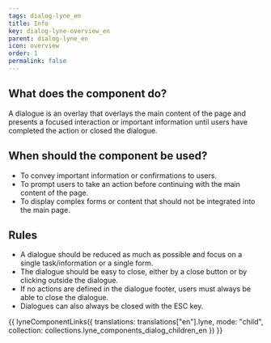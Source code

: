 ```yaml
---
tags: dialog-lyne_en
title: Info
key: dialog-lyne-overview_en
parent: dialog-lyne_en
icon: overview
order: 1
permalink: false
---
```


## What does the component do?
A dialogue is an overlay that overlays the main content of the page and presents a focused interaction or important information until users have completed the action or closed the dialogue.

## When should the component be used?
* To convey important information or confirmations to users.
* To prompt users to take an action before continuing with the main content of the page.
* To display complex forms or content that should not be integrated into the main page.

## Rules
* A dialogue should be reduced as much as possible and focus on a single task/information or a single form.
* The dialogue should be easy to close, either by a close button or by clicking outside the dialogue.
* If no actions are defined in the dialogue footer, users must always be able to close the dialogue.
* Dialogues can also always be closed with the ESC key.

{{ lyneComponentLinks({
  translations: translations["en"].lyne,
  mode: "child",
  collection: collections.lyne_components_dialog_children_en
}) }}